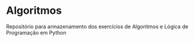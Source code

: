# Algoritmos
Repositório para armazenamento dos exercícios de Algoritmos e Lógica de Programação em Python 
